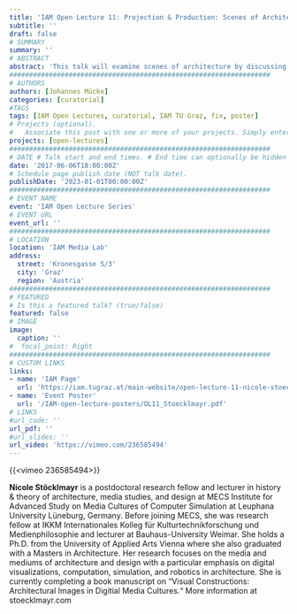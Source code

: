 ```yaml
---
title: 'IAM Open Lecture 11: Projection & Production: Scenes of Architecture in Movies and Game'
subtitle: ''
draft: false
# SUMMARY
summary: ''
# ABSTRACT 
abstract: 'This talk will examine scenes of architecture by discussing the two movies „Inception“ (Christopher Nolan 2010) and „Wreck-It Ralph“ (Rich Moore 2012) and the digital game „Monument Valley“ (Ustwo Games 2014). Here, building typologies such as labyrinth and tower as well as elements such as walls and stairs are not functioning merely as a stage or the setting for a storyline. They have an agency and are directly involved in action and interaction within the visual and spatial narrative. Moreover, camera movement and gameplay not only capture points of views but control the projection and production of architectural space. I will argue for an architectural media theory that addresses both, the design of digital environments as well as architecture experienced on screens.'
##################################################################
# AUTHORS 
authors: [Johannes Mücke]
categories: [curatorial]
#TAGS
tags: [IAM Open Lectures, curatorial, IAM TU Graz, fix, poster]
# Projects (optional).
#   Associate this post with one or more of your projects. Simply enter your project's folder or file name without extension. Otherwise, set `projects = []`.
projects: [open-lectures]
##################################################################
# DATE # Talk start and end times. # End time can optionally be hidden by prefixing the line with `#`.
date: '2017-06-06T18:00:00Z'
# Schedule page publish date (NOT talk date).
publishDate: '2023-01-01T00:00:00Z'
##################################################################
# EVENT NAME 
event: 'IAM Open Lecture Series'
# EVENT URL 
event_url: ''
##################################################################
# LOCATION 
location: 'IAM Media Lab'
address:
  street: 'Kronesgasse 5/3'
  city: 'Graz'
  region: 'Austria'
##################################################################
# FEATURED
# Is this a featured talk? (true/false)
featured: false
# IMAGE 
image:
  caption: ''
#  focal_point: Right
##################################################################
# CUSTOM LINKS 
links:
- name: 'IAM Page'
  url: 'https://iam.tugraz.at/main-website/open-lecture-11-nicole-stoecklmayr-projection-production-scenes-of-architecture-in-movies-and-games/'
- name: 'Event Poster'
  url: '/IAM-open-lecture-posters/OL11_Stoecklmayr.pdf'
# LINKS 
#url_code: ''
url_pdf: ''
#url_slides: ''
url_video: 'https://vimeo.com/236585494'
---
```


{{<vimeo 236585494>}}

**Nicole Stöcklmayr** is a postdoctoral research fellow and lecturer in history & theory of architecture, media studies, and design at MECS Institute for Advanced Study on Media Cultures of Computer Simulation at Leuphana University Lüneburg, Germany. Before joining MECS, she was research fellow at IKKM Internationales Kolleg für Kulturtechnikforschung und Medienphilosophie and lecturer at Bauhaus-University Weimar. She holds a Ph.D. from the University of Applied Arts Vienna where she also graduated with a Masters in Architecture. Her research focuses on the media and mediums of architecture and design with a particular emphasis on digital visualizations, computation, simulation, and robotics in architecture. She is currently completing a book manuscript on “Visual Constructions: Architectural Images in Digitial Media Cultures.“ More information at stoecklmayr.com

<!--

IAM Open Lecture #11  
Nicole Stöcklmayr „Projection & Production:  Scenes of Architecture in Movies and Games“  
18:00 Tuesday 6 June 2017  
IAM Media Lab, Kronesgasse 5/3

Event poster https://iam.tugraz.at/wp-content/uploads/2017/05/OL_11_stoecklmayr.pdf

Original post: https://iam.tugraz.at/2017/05/open-lecture-11-nicole-stoecklmayr-projection-production-scenes-of-architecture-in-movies-and-games/
-->